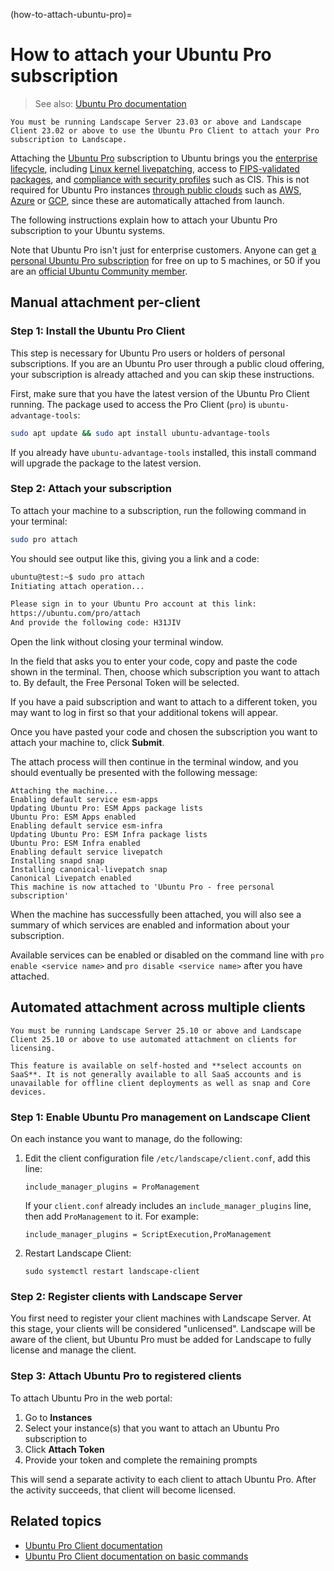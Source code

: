 (how-to-attach-ubuntu-pro)=
# How to attach your Ubuntu Pro subscription

> See also: [Ubuntu Pro documentation](https://documentation.ubuntu.com/pro/)

```{note}
You must be running Landscape Server 23.03 or above and Landscape Client 23.02 or above to use the Ubuntu Pro Client to attach your Pro subscription to Landscape.
```

Attaching the [Ubuntu Pro](https://ubuntu.com/pro) subscription to Ubuntu brings you the [enterprise lifecycle](https://ubuntu.com/about/release-cycle), including [Linux kernel livepatching](https://ubuntu.com/security/livepatch), access to [FIPS-validated packages](https://ubuntu.com/security/fips), and [compliance with security profiles](https://ubuntu.com/security/certifications) such as CIS. This is not required for Ubuntu Pro instances [through public clouds](https://ubuntu.com/public-cloud) such as [AWS](https://ubuntu.com/aws/pro), [Azure](https://ubuntu.com/azure/pro) or [GCP](https://ubuntu.com/gcp/pro), since these are automatically attached from launch.

The following instructions explain how to attach your Ubuntu Pro subscription to your Ubuntu systems.

Note that Ubuntu Pro isn't just for enterprise customers. Anyone can get [a personal Ubuntu Pro subscription](https://ubuntu.com/pro) for free on up to 5 machines, or 50 if you are an [official Ubuntu Community member](https://wiki.ubuntu.com/Membership).

## Manual attachment per-client

### Step 1: Install the Ubuntu Pro Client

This step is necessary for Ubuntu Pro users or holders of personal subscriptions. If you are an Ubuntu Pro user through a public cloud offering, your subscription is already attached and you can skip these instructions.

First, make sure that you have the latest version of the Ubuntu Pro Client running. The package used to access the Pro Client (`pro`) is `ubuntu-advantage-tools`:

```bash
sudo apt update && sudo apt install ubuntu-advantage-tools
```

If you already have `ubuntu-advantage-tools` installed, this install command will upgrade the package to the latest version.

### Step 2: Attach your subscription

To attach your machine to a subscription, run the following command in your terminal:

```bash
sudo pro attach
```

You should see output like this, giving you a link and a code:

```bash
ubuntu@test:~$ sudo pro attach
Initiating attach operation...

Please sign in to your Ubuntu Pro account at this link:
https://ubuntu.com/pro/attach
And provide the following code: H31JIV
```

Open the link without closing your terminal window.

In the field that asks you to enter your code, copy and paste the code shown in the terminal. Then, choose which subscription you want to attach to. By default, the Free Personal Token will be selected.

If you have a paid subscription and want to attach to a different token, you may want to log in first so that your additional tokens will appear.

Once you have pasted your code and chosen the subscription you want to attach your machine to, click **Submit**.

The attach process will then continue in the terminal window, and you should eventually be presented with the following message:

```
Attaching the machine...
Enabling default service esm-apps
Updating Ubuntu Pro: ESM Apps package lists
Ubuntu Pro: ESM Apps enabled
Enabling default service esm-infra
Updating Ubuntu Pro: ESM Infra package lists
Ubuntu Pro: ESM Infra enabled
Enabling default service livepatch
Installing snapd snap
Installing canonical-livepatch snap
Canonical Livepatch enabled
This machine is now attached to 'Ubuntu Pro - free personal subscription'
```

When the machine has successfully been attached, you will also see a summary of which services are enabled and information about your subscription.

Available services can be enabled or disabled on the command line with `pro enable <service name>` and `pro disable <service name>` after you have attached.

## Automated attachment across multiple clients

```{note}
You must be running Landscape Server 25.10 or above and Landscape Client 25.10 or above to use automated attachment on clients for licensing.

This feature is available on self-hosted and **select accounts on SaaS**. It is not generally available to all SaaS accounts and is unavailable for offline client deployments as well as snap and Core devices.
```

### Step 1: Enable Ubuntu Pro management on Landscape Client

On each instance you want to manage, do the following:

1. Edit the client configuration file `/etc/landscape/client.conf`, add this line:

    ```
    include_manager_plugins = ProManagement
    ```

    If your `client.conf` already includes an `include_manager_plugins` line, then add `ProManagement` to it. For example:

    ```
    include_manager_plugins = ScriptExecution,ProManagement
    ```

2. Restart Landscape Client:

    ```
    sudo systemctl restart landscape-client
    ```

### Step 2: Register clients with Landscape Server

You first need to register your client machines with Landscape Server. At this stage, your clients will be considered "unlicensed". Landscape will be aware of the client, but Ubuntu Pro must be added for Landscape to fully license and manage the client.

### Step 3: Attach Ubuntu Pro to registered clients

To attach Ubuntu Pro in the web portal:

1. Go to **Instances**
1. Select your instance(s) that you want to attach an Ubuntu Pro subscription to
1. Click **Attach Token** 
1. Provide your token and complete the remaining prompts

This will send a separate activity to each client to attach Ubuntu Pro. After the activity succeeds, that client will become licensed.

## Related topics

- [Ubuntu Pro Client documentation](https://documentation.ubuntu.com/pro-client/en/latest/)
- [Ubuntu Pro Client documentation on basic commands](https://documentation.ubuntu.com/pro-client/en/latest/tutorials/basic_commands/)

